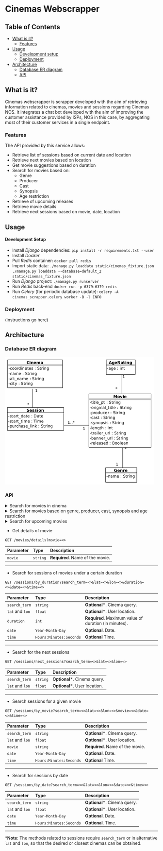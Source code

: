 # Cinemas Webscrapper

## Table of Contents
* [What is it?](#what-is-it)
  - [Features](#features)
* [Usage](#usage)
  - [Development setup](#development-setup)
  - [Deployment](#deployment)
* [Architecture](#architecture)
  - [Database ER diagram](#database-er-diagram)
  - [API](#api)

## What is it?
Cinemas webscrapper is scrapper developed with the aim of retrieving information related
to cinemas, movies and sessions regarding Cinemas NOS. It integrates a chat bot developed
with the aim of improving the customer assistance provided by ISPs, NOS in this case, by
aggregating most of their customer services in a single endpoint.

### Features
The API provided by this service allows:
* Retrieve list of sessions based on current date and location
* Retrieve next movies based on location
* Get movie suggestions based on duration
* Search for movies based on:
    * Genre
    * Producer
    * Cast
    * Synopsis
    * Age restriction
* Retrieve of upcoming releases
* Retrieve movie details
* Retrieve next sessions based on movie, date, location


## Usage
#### Development Setup
* Install *Django* dependencies:
`pip install -r requirements.txt --user`
* Install *Docker*
* Pull *Redis* container:
`docker pull redis`
* Import static data:
`./manage.py loaddata static/cinemas_fixture.json`
`./manage.py loaddata --database=default_2 static/cinemas_fixture.json`
* Run *Django* project:
`./manage.py runserver`
* Run *Redis* back-end
`docker run -p 6379:6379 redis`
* Run *Celery* (for periodic database update):
`celery -A cinemas_scrapper.celery worker -B -l INFO`

### Deployment
(instructions go here)


## Architecture
### Database ER diagram
![Database model](static/doc/Cinemas_NOS_DB_EN.png)

### API
<details>
<summary>Search for movies in cinema</summary>

```http
GET /movies/by_cinema?search_term=<>&lat=<>&lon=<>
```

| Parameter | Type | Description |
| :--- | :--- | :--- |
| `search_term` | `string` | **Optional***. Cinema query. |
| `lat` and `lon` | `float` | **Optional***. User location. |

------
</details>

<!---------------------------------------------------->

<details>
<summary>Search for movies based on genre, producer, cast, synopsis and age restriction</summary>

```http
GET /movies/search?genre=<>&cast=<>&producer=<>&synopsis=<>&age=<>
```

| Parameter | Type | Description |
| :--- | :--- | :--- |
| `genre` | `string` | **Optional**. Movie genre. |
| `cast` | `string` | **Optional**. Actors names, comma separated. |
| `producer` | `string` | **Optional**. Producer name. |
| `synopsis` | `string` | **Optional**. Words to search on the movie synopsis, comma separated. |
| `age` | `int` | **Optional** Maximum age restriction. |

**Note**: All parameters are optional but at least one of them needs to be provided.

------
</details>

<!---------------------------------------------------->
<details>
<summary>Search for upcoming movies</summary>

```http
GET /movies/releases
```

------

</details>

<!---------------------------------------------------->

* Get details of movie

```http
GET /movies/details?movie=<>
```

| Parameter | Type | Description |
| :--- | :--- | :--- |
| `movie` | `string` | **Required**. Name of the movie. |

------
<!---------------------------------------------------->

* Search for sessions of movies under a certain duration

```http
GET /sessions/by_duration?search_term=<>&lat=<>&lon=<>&duration=<>&date=<>&time=<>
```

| Parameter | Type | Description |
| :--- | :--- | :--- |
| `search_term` | `string` | **Optional***. Cinema query. |
| `lat` and `lon` | `float` | **Optional***. User location. |
| `duration` | `int` | **Required**. Maximum value of duration (in minutes). |
| `date` | `Year-Month-Day` | **Optional**. Date. |
| `time` | `Hours:Minutes:Seconds` | **Optional** Time. |

------
<!---------------------------------------------------->

* Search for the next sessions

```http
GET /sessions/next_sessions?search_term=<>&lat=<>&lon=<>
```

| Parameter | Type | Description |
| :--- | :--- | :--- |
| `search_term` | `string` | **Optional***. Cinema query. |
| `lat` and `lon` | `float` | **Optional***. User location. |

------
<!---------------------------------------------------->

* Search sessions for a given movie

```http
GET /sessions/by_movie?search_term=<>&lat=<>&lon=<>&movie=<>&date=<>&time=<>
```

| Parameter | Type | Description |
| :--- | :--- | :--- |
| `search_term` | `string` | **Optional***. Cinema query. |
| `lat` and `lon` | `float` | **Optional***. User location. |
| `movie` | `string` | **Required**. Name of the movie. |
| `date` | `Year-Month-Day` | **Optional**. Date. |
| `time` | `Hours:Minutes:Seconds` | **Optional** Time. |

------
<!---------------------------------------------------->

* Search for sessions by date

```http
GET /sessions/by_date?search_term=<>&lat=<>&lon=<>&date=<>&time=<>
```

| Parameter | Type | Description |
| :--- | :--- | :--- |
| `search_term` | `string` | **Optional***. Cinema query. |
| `lat` and `lon` | `float` | **Optional***. User location. |
| `date` | `Year-Month-Day` | **Optional**. Date. |
| `time` | `Hours:Minutes:Seconds` | **Optional**. Time. |

------
***Note**: The methods related to sessions require `search_term` or in alternative `lat` and `lon`, so 
that the desired or closest cinemas can be obtained.
